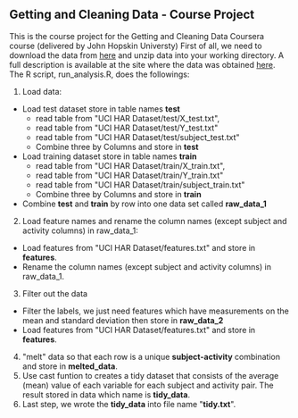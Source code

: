 ## Getting and Cleaning Data - Course Project
This is the course project for the Getting and Cleaning Data Coursera course (delivered by John Hopskin Universty)
First of all, we need to download the data from [here](https://d396qusza40orc.cloudfront.net/getdata%2Fprojectfiles%2FUCI%20HAR%20Dataset.zip) and unzip data into your working directory. A full description is available at the site where the data was obtained [here](http://archive.ics.uci.edu/ml/datasets/Human+Activity+Recognition+Using+Smartphones).
The R script, run_analysis.R, does the followings:
1. Load data:
  - Load test dataset store in table names **test** 
    * read table from "UCI HAR Dataset/test/X_test.txt",  
    * read table from "UCI HAR Dataset/test/Y_test.txt"
    * read table from "UCI HAR Dataset/test/subject_test.txt"
    * Combine three by Columns and store in **test**
  - Load training dataset store in table names **train**
    * read table from "UCI HAR Dataset/train/X_train.txt",  
    * read table from "UCI HAR Dataset/train/Y_train.txt"
    * read table from "UCI HAR Dataset/train/subject_train.txt"
    * Combine three by Columns and store in **train**
  - Combine **test** and **train** by row into one data set called **raw_data_1**
2. Load feature names and rename the column names (except subject and activity columns) in raw_data_1:
  - Load features from "UCI HAR Dataset/features.txt" and store in **features**.
  - Rename the column names (except subject and activity columns) in raw_data_1.
3. Filter out the data
  - Filter the labels, we just need features which have measurements on the mean and standard deviation then store in **raw_data_2**
  - Load features from "UCI HAR Dataset/features.txt" and store in **features**.
4. "melt" data so that each row is a unique **subject-activity** combination and store in **melted_data**.
5. Use cast funtion to creates a tidy dataset that consists of the average (mean) value of each variable for each subject and activity pair. The result stored in data which name is **tidy_data**. 
6. Last step, we wrote the **tidy_data** into file name "**tidy.txt**".
